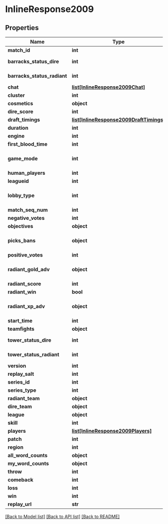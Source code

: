 # InlineResponse2009

## Properties
Name | Type | Description | Notes
------------ | ------------- | ------------- | -------------
**match_id** | **int** | The ID number of the match assigned by Valve | [optional] 
**barracks_status_dire** | **int** | Bitmask. An integer that represents a binary of which barracks are still standing. 63 would mean all barracks still stand at the end of the game. | [optional] 
**barracks_status_radiant** | **int** | Bitmask. An integer that represents a binary of which barracks are still standing. 63 would mean all barracks still stand at the end of the game. | [optional] 
**chat** | [**list[InlineResponse2009Chat]**](InlineResponse2009Chat.md) | Array containing information on the chat of the game | [optional] 
**cluster** | **int** | cluster | [optional] 
**cosmetics** | **object** | cosmetics | [optional] 
**dire_score** | **int** | Final score for Dire (number of kills on Radiant) | [optional] 
**draft_timings** | [**list[InlineResponse2009DraftTimings]**](InlineResponse2009DraftTimings.md) | draft_timings | [optional] 
**duration** | **int** | Duration of the game in seconds | [optional] 
**engine** | **int** | engine | [optional] 
**first_blood_time** | **int** | Time in seconds at which first blood occurred | [optional] 
**game_mode** | **int** | Integer corresponding to game mode played. List of constants can be found here: https://github.com/odota/dotaconstants/blob/master/json/game_mode.json | [optional] 
**human_players** | **int** | Number of human players in the game | [optional] 
**leagueid** | **int** | leagueid | [optional] 
**lobby_type** | **int** | Integer corresponding to lobby type of match. List of constants can be found here: https://github.com/odota/dotaconstants/blob/master/json/lobby_type.json | [optional] 
**match_seq_num** | **int** | match_seq_num | [optional] 
**negative_votes** | **int** | Number of negative votes the replay received in the in-game client | [optional] 
**objectives** | **object** | objectives | [optional] 
**picks_bans** | **object** | Object containing information on the draft. Each pick/ban contains a boolean relating to whether the choice is a pick or a ban, the hero ID, the team the picked or banned it, and the order. | [optional] 
**positive_votes** | **int** | Number of positive votes the replay received in the in-game client | [optional] 
**radiant_gold_adv** | **object** | Array of the Radiant gold advantage at each minute in the game. A negative number means that Radiant is behind, and thus it is their gold disadvantage.  | [optional] 
**radiant_score** | **int** | Final score for Radiant (number of kills on Radiant) | [optional] 
**radiant_win** | **bool** | Boolean indicating whether Radiant won the match | [optional] 
**radiant_xp_adv** | **object** | Array of the Radiant experience advantage at each minute in the game. A negative number means that Radiant is behind, and thus it is their experience disadvantage.  | [optional] 
**start_time** | **int** | The Unix timestamp at which the game started | [optional] 
**teamfights** | **object** | teamfights | [optional] 
**tower_status_dire** | **int** | Bitmask. An integer that represents a binary of which Dire towers are still standing. | [optional] 
**tower_status_radiant** | **int** | Bitmask. An integer that represents a binary of which Radiant towers are still standing. | [optional] 
**version** | **int** | Parse version, used internally by OpenDota | [optional] 
**replay_salt** | **int** | replay_salt | [optional] 
**series_id** | **int** | series_id | [optional] 
**series_type** | **int** | series_type | [optional] 
**radiant_team** | **object** | radiant_team | [optional] 
**dire_team** | **object** | dire_team | [optional] 
**league** | **object** | league | [optional] 
**skill** | **int** | Skill bracket assigned by Valve (Normal, High, Very High) | [optional] 
**players** | [**list[InlineResponse2009Players]**](InlineResponse2009Players.md) | Array of information on individual players | [optional] 
**patch** | **int** | Information on the patch version the game is played on | [optional] 
**region** | **int** | Integer corresponding to the region the game was played on | [optional] 
**all_word_counts** | **object** | Word counts of the all chat messages in the player&#39;s games | [optional] 
**my_word_counts** | **object** | Word counts of the player&#39;s all chat messages | [optional] 
**throw** | **int** | Maximum gold advantage of the player&#39;s team if they lost the match | [optional] 
**comeback** | **int** | Maximum gold disadvantage of the player&#39;s team if they won the match | [optional] 
**loss** | **int** | Maximum gold disadvantage of the player&#39;s team if they lost the match | [optional] 
**win** | **int** | Maximum gold advantage of the player&#39;s team if they won the match | [optional] 
**replay_url** | **str** | replay_url | [optional] 

[[Back to Model list]](../README.md#documentation-for-models) [[Back to API list]](../README.md#documentation-for-api-endpoints) [[Back to README]](../README.md)


